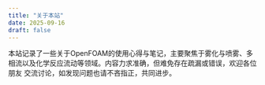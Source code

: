 ```yaml
---
title: "关于本站"
date: 2025-09-16
draft: false
---
```


本站记录了一些关于OpenFOAM的使用心得与笔记，主要聚焦于雾化与喷雾、多相流以及化学反应流动等领域。内容力求准确，但难免存在疏漏或错误，欢迎各位朋友 交流讨论，如发现问题也请不吝指正，共同进步。
